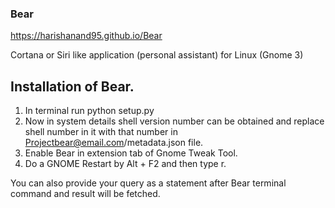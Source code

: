 ### Bear
https://harishanand95.github.io/Bear

Cortana or Siri like application (personal assistant) for Linux (Gnome 3)

## Installation of Bear.

   1. In terminal run python setup.py 
   2. Now in system details shell version number can be obtained and replace shell number in it with that number in Projectbear@email.com/metadata.json file.
   3. Enable Bear in extension tab of Gnome Tweak Tool.
   4. Do a GNOME Restart by Alt + F2 and then type r.

You can also provide your query as a statement after Bear terminal command and result will be fetched.

